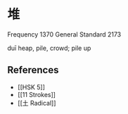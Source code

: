 # 堆
Frequency 1370
General Standard 2173

duī
heap, pile, crowd; pile up

## References
- [[HSK 5]]
- [[11 Strokes]]
- [[土 Radical]]